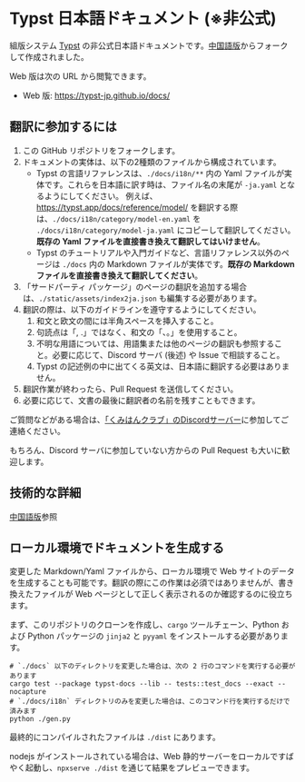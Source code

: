 # Typst 日本語ドキュメント (※非公式)

組版システム [Typst](https://github.com/typst/typst) の非公式日本語ドキュメントです。[中国語版](https://github.com/typst-doc-cn/typst-doc-cn.github.io)からフォークして作成されました。

Web 版は次の URL から閲覧できます。
- Web 版: https://typst-jp.github.io/docs/

## 翻訳に参加するには

1. この GitHub リポジトリをフォークします。
1. ドキュメントの実体は、以下の2種類のファイルから構成されています。
    - Typst の言語リファレンスは、`./docs/i18n/**` 内の Yaml ファイルが実体です。これらを日本語に訳す時は、ファイル名の末尾が `-ja.yaml` となるようにしてください。
    例えば、https://typst.app/docs/reference/model/ を翻訳する際は、`./docs/i18n/category/model-en.yaml` を `./docs/i18n/category/model-ja.yaml` にコピーして翻訳してください。**既存の Yaml ファイルを直接書き換えて翻訳してはいけません**。
    - Typst のチュートリアルや入門ガイドなど、言語リファレンス以外のページは `./docs` 内の Markdown ファイルが実体です。**既存の Markdown ファイルを直接書き換えて翻訳してください**。
1. 「サードパーティ パッケージ」のページの翻訳を追加する場合は、`./static/assets/index2ja.json` も編集する必要があります。
1. 翻訳の際は、以下のガイドラインを遵守するようにしてください。
    1. 和文と欧文の間には半角スペースを挿入すること。
    2. 句読点は「, .」ではなく、和文の「、。」を使用すること。
    3. 不明な用語については、用語集または他のページの翻訳も参照すること。必要に応じて、Discord サーバ (後述) や Issue で相談すること。
    4. Typst の記述例の中に出てくる英文は、日本語に翻訳する必要はありません。
1. 翻訳作業が終わったら、Pull Request を送信してください。
1. 必要に応じて、文書の最後に翻訳者の名前を残すこともできます。

ご質問などがある場合は、[「くみはんクラブ」のDiscordサーバー](https://discord.gg/9xF7k4aAuH)に参加してご連絡ください。

もちろん、Discord サーバに参加していない方からの Pull Request も大いに歓迎します。

## 技術的な詳細

[中国語版](https://github.com/typst-doc-cn/typst-doc-cn.github.io?tab=readme-ov-file#%E6%8A%80%E6%9C%AF%E7%BB%86%E8%8A%82)参照

## ローカル環境でドキュメントを生成する

変更した Markdown/Yaml ファイルから、ローカル環境で Web サイトのデータを生成することも可能です。翻訳の際にこの作業は必須ではありませんが、書き換えたファイルが Web ページとして正しく表示されるのか確認するのに役立ちます。

まず、このリポジトリのクローンを作成し、`cargo` ツールチェーン、Python および Python パッケージの `jinja2` と `pyyaml` をインストールする必要があります。
```
# `./docs` 以下のディレクトリを変更した場合は、次の 2 行のコマンドを実行する必要があります
cargo test --package typst-docs --lib -- tests::test_docs --exact --nocapture
# `./docs/i18n` ディレクトリのみを変更した場合は、このコマンド行を実行するだけで済みます
python ./gen.py
```

最終的にコンパイルされたファイルは `./dist` にあります。

nodejs がインストールされている場合は、Web 静的サーバーをローカルですばやく起動し、`npxserve ./dist` を通じて結果をプレビューできます。
